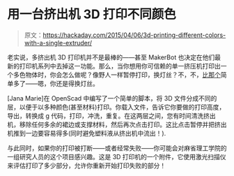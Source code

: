 # 用一台挤出机 3D 打印不同颜色

> 原文：<https://hackaday.com/2015/04/06/3d-printing-different-colors-with-a-single-extruder/>

老实说，多挤出机 3D 打印机并不是最棒的——甚至 MakerBot 也决定在他们最新的打印机系列中去掉这一功能。那么，当你想用你可信赖的单一挤压机打印出一个多色物体时，你会怎么做呢？像野人一样暂停打印，换灯丝？不，不，[比那个](https://github.com/Jana-Marie/Rainbow-Space-Invader)简单多了——嗯，你还是得换灯丝。

[Jana Marie]在 OpenScad 中编写了一个简单的脚本，将 3D 文件分成不同的层，以便于以多种颜色(甚至材料)打印。你载入文件，告诉它你要做的打印高度，导出，转换成 g 代码，打印，冲洗，重复。在这两层之间，您有时间清洗挤出机，移除任何多余的裙边或支撑材料，然后再次点击打印。这比点击暂停并把挤出机推到一边要容易得多(同时避免塑料液从挤出机中流出！).

与此同时，如果你的打印被打断——或者经常失败——你可能会对麻省理工学院的一组研究人员的这个项目感兴趣。这是 3D 打印机的一个附件，它使用激光扫描仪来评估打印了多少部分，允许你重新开始打印失败的部分！
